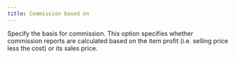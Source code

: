 ```yaml
---
title: Commission based on
---
```



Specify the basis for commission. This option specifies whether commission  reports are calculated based on the item profit (i.e. selling price less  the cost) or its sales price.
